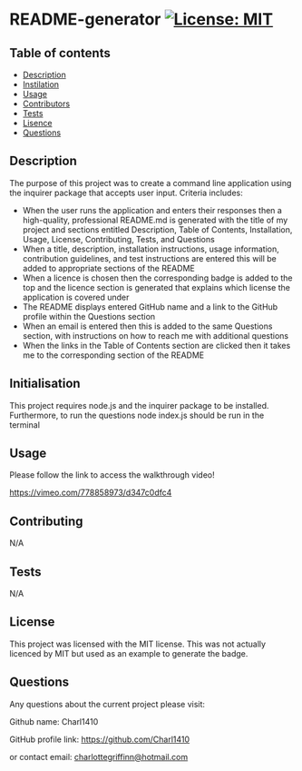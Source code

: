 
  # README-generator [![License: MIT](https://img.shields.io/badge/License-MIT-yellow.svg)](https://opensource.org/licenses/MIT)

  ## Table of contents

  * [Description](#Description)
  * [Instilation](#Instilation)
  * [Usage](#Usage)
  * [Contributors](#Contributing)
  * [Tests](#Tests)
  * [Lisence](#License)
  * [Questions](#Questions)
  
  
  ## Description
   
The purpose of this project was to create a command line application using the inquirer package that accepts user input. Criteria includes:

* When the user runs the application and enters their responses then a high-quality, professional README.md is generated with the title of my project and sections entitled Description, Table of Contents, Installation, Usage, License, Contributing, Tests, and Questions
* When a title, description, installation instructions, usage information, contribution guidelines, and test instructions are entered this will be added to appropriate sections of the README
* When a licence is chosen then the corresponding badge is added to the top and the licence section is generated that explains which license the application is covered under 
* The README displays entered GitHub name and a link to the GitHub profile within the Questions section
* When an email is entered then this is added to the same Questions section, with instructions on how to reach me with additional questions 
* When the links in the Table of Contents section are clicked then it takes me to the corresponding section of the README
 
 ## Initialisation
  
This project requires node.js and the inquirer package to be installed. Furthermore, to run the questions node index.js should be run in the terminal 

  ## Usage 
  Please follow the link to access the walkthrough video!

  https://vimeo.com/778858973/d347c0dfc4

  ## Contributing 
  
  N/A

  ## Tests

  N/A

  ## License
    
  This project was licensed with the MIT license. This was not actually licenced by MIT but used as an example to generate the badge.

  ## Questions 

  Any questions about the current project please visit:
  
  Github name: Charl1410 

  GitHub profile link: https://github.com/Charl1410 

  or contact
  email: charlottegriffinn@hotmail.com
